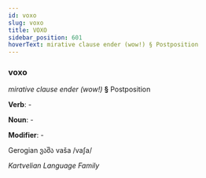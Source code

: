 ```yaml
---
id: voxo
slug: voxo
title: VOXO
sidebar_position: 601
hoverText: mirative clause ender (wow!) § Postposition
---
```


### voxo

*mirative clause ender (wow!)* **§** Postposition

**Verb**: -

**Noun**: -

**Modifier**: -

Gerogian ვაშა vaša /vaʃa/

*Kartvelian Language Family*